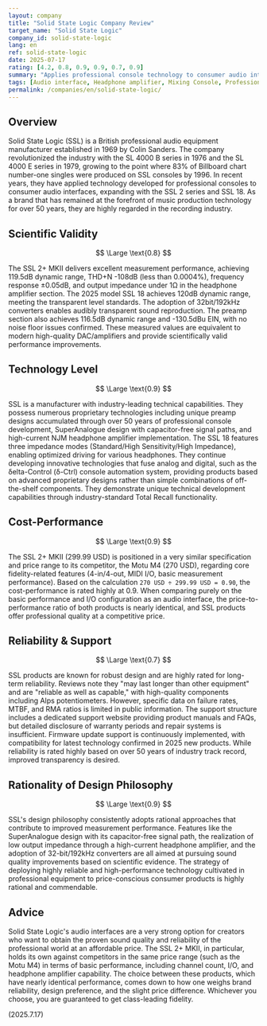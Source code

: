 ```yaml
---
layout: company
title: "Solid State Logic Company Review"
target_name: "Solid State Logic"
company_id: solid-state-logic
lang: en
ref: solid-state-logic
date: 2025-07-17
rating: [4.2, 0.8, 0.9, 0.9, 0.7, 0.9]
summary: "Applies professional console technology to consumer audio interfaces, delivering class-leading measurement performance and reliability at a competitive price."
tags: [Audio interface, Headphone amplifier, Mixing Console, Professional Equipment, United Kingdom]
permalink: /companies/en/solid-state-logic/
---
```

## Overview

Solid State Logic (SSL) is a British professional audio equipment manufacturer established in 1969 by Colin Sanders. The company revolutionized the industry with the SL 4000 B series in 1976 and the SL 4000 E series in 1979, growing to the point where 83% of Billboard chart number-one singles were produced on SSL consoles by 1996. In recent years, they have applied technology developed for professional consoles to consumer audio interfaces, expanding with the SSL 2 series and SSL 18. As a brand that has remained at the forefront of music production technology for over 50 years, they are highly regarded in the recording industry.

## Scientific Validity

$$ \Large \text{0.8} $$

The SSL 2+ MKII delivers excellent measurement performance, achieving 119.5dB dynamic range, THD+N -108dB (less than 0.0004%), frequency response ±0.05dB, and output impedance under 1Ω in the headphone amplifier section. The 2025 model SSL 18 achieves 120dB dynamic range, meeting the transparent level standards. The adoption of 32bit/192kHz converters enables audibly transparent sound reproduction. The preamp section also achieves 116.5dB dynamic range and -130.5dBu EIN, with no noise floor issues confirmed. These measured values are equivalent to modern high-quality DAC/amplifiers and provide scientifically valid performance improvements.

## Technology Level

$$ \Large \text{0.9} $$

SSL is a manufacturer with industry-leading technical capabilities. They possess numerous proprietary technologies including unique preamp designs accumulated through over 50 years of professional console development, SuperAnalogue design with capacitor-free signal paths, and high-current NJM headphone amplifier implementation. The SSL 18 features three impedance modes (Standard/High Sensitivity/High Impedance), enabling optimized driving for various headphones. They continue developing innovative technologies that fuse analog and digital, such as the δelta-Control (δ-Ctrl) console automation system, providing products based on advanced proprietary designs rather than simple combinations of off-the-shelf components. They demonstrate unique technical development capabilities through industry-standard Total Recall functionality.

## Cost-Performance

$$ \Large \text{0.9} $$

The SSL 2+ MKII (299.99 USD) is positioned in a very similar specification and price range to its competitor, the Motu M4 (270 USD), regarding core fidelity-related features (4-in/4-out, MIDI I/O, basic measurement performance). Based on the calculation `270 USD ÷ 299.99 USD = 0.90`, the cost-performance is rated highly at 0.9. When comparing purely on the basic performance and I/O configuration as an audio interface, the price-to-performance ratio of both products is nearly identical, and SSL products offer professional quality at a competitive price.

## Reliability & Support

$$ \Large \text{0.7} $$

SSL products are known for robust design and are highly rated for long-term reliability. Reviews note they "may last longer than other equipment" and are "reliable as well as capable," with high-quality components including Alps potentiometers. However, specific data on failure rates, MTBF, and RMA ratios is limited in public information. The support structure includes a dedicated support website providing product manuals and FAQs, but detailed disclosure of warranty periods and repair systems is insufficient. Firmware update support is continuously implemented, with compatibility for latest technology confirmed in 2025 new products. While reliability is rated highly based on over 50 years of industry track record, improved transparency is desired.

## Rationality of Design Philosophy

$$ \Large \text{0.9} $$

SSL's design philosophy consistently adopts rational approaches that contribute to improved measurement performance. Features like the SuperAnalogue design with its capacitor-free signal path, the realization of low output impedance through a high-current headphone amplifier, and the adoption of 32-bit/192kHz converters are all aimed at pursuing sound quality improvements based on scientific evidence. The strategy of deploying highly reliable and high-performance technology cultivated in professional equipment to price-conscious consumer products is highly rational and commendable.

## Advice

Solid State Logic's audio interfaces are a very strong option for creators who want to obtain the proven sound quality and reliability of the professional world at an affordable price. The SSL 2+ MKII, in particular, holds its own against competitors in the same price range (such as the Motu M4) in terms of basic performance, including channel count, I/O, and headphone amplifier capability. The choice between these products, which have nearly identical performance, comes down to how one weighs brand reliability, design preference, and the slight price difference. Whichever you choose, you are guaranteed to get class-leading fidelity.

(2025.7.17)
